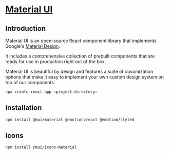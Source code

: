# [Material UI](https://material-ui.com)
## Introduction
Material UI is an open-source React component library that implements Google's [Material Design](https://m2.material.io/).

It includes a comprehensive collection of prebuilt components that are ready for use in production right out of the box.

Material UI is beautiful by design and features a suite of cusomization options that make it easy to implement your own custom design system on top of our components.
```bash
npx create-react-app <project-directory>
```
## installation
```bash
npm install @mui/material @emotion/react @emotion/styled
```
## Icons
```bash
npm install @mui/icons-material
```